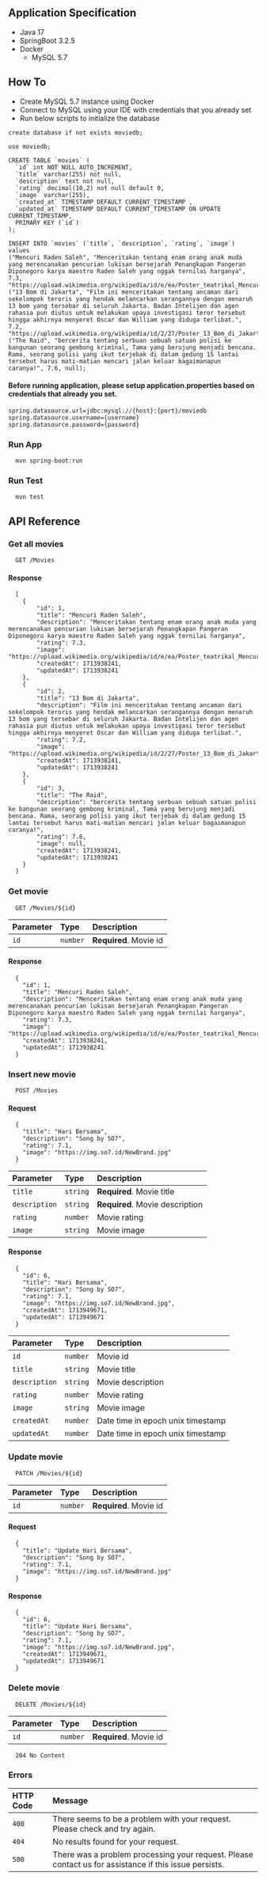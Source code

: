 
## Application Specification
* Java 17
* SpringBoot 3.2.5
* Docker
    * MySQL 5.7

## How To

* Create MySQL 5.7 instance using Docker
* Connect to MySQL using your IDE with credentials that you already set
* Run below scripts to initialize the database

```
create database if not exists moviedb;

use moviedb;

CREATE TABLE `movies` (
  `id` int NOT NULL AUTO_INCREMENT,
  `title` varchar(255) not null,
  `description` text not null,
  `rating` decimal(10,2) not null default 0,
  `image` varchar(255),
  `created_at` TIMESTAMP DEFAULT CURRENT_TIMESTAMP ,
  `updated_at` TIMESTAMP DEFAULT CURRENT_TIMESTAMP ON UPDATE CURRENT_TIMESTAMP,
  PRIMARY KEY (`id`)
);

INSERT INTO `movies` (`title`, `description`, `rating`, `image`)
values
("Mencuri Raden Saleh", "Menceritakan tentang enam orang anak muda yang merencanakan pencurian lukisan bersejarah Penangkapan Pangeran Diponegoro karya maestro Raden Saleh yang nggak ternilai harganya", 7.3, "https://upload.wikimedia.org/wikipedia/id/e/ea/Poster_teatrikal_Mencuri_Raden_Saleh.jpg"),
("13 Bom di Jakarta", "Film ini menceritakan tentang ancaman dari sekelompok teroris yang hendak melancarkan serangannya dengan menaruh 13 bom yang tersebar di seluruh Jakarta. Badan Intelijen dan agen rahasia pun diutus untuk melakukan upaya investigasi teror tersebut hingga akhirnya menyeret Oscar dan William yang diduga terlibat.", 7.2, "https://upload.wikimedia.org/wikipedia/id/2/27/Poster_13_Bom_di_Jakarta.jpg"),
("The Raid", "bercerita tentang serbuan sebuah satuan polisi ke bangunan seorang gembong kriminal, Tama yang berujung menjadi bencana. Rama, seorang polisi yang ikut terjebak di dalam gedung 15 lantai tersebut harus mati-matian mencari jalan keluar bagaimanapun caranya!", 7.6, null);
```

#### Before running application, please setup application.properties based on credentials that already you set.

```
spring.datasource.url=jdbc:mysql://{host}:{port}/moviedb
spring.datasource.username={username}
spring.datasource.password={password}
```

### Run App

```
  mvn spring-boot:run
```

### Run Test

```
  mvn test
```

## API Reference

### Get all movies

```http
  GET /Movies
```

#### Response

```
  [
    {
        "id": 1,
        "title": "Mencuri Raden Saleh",
        "description": "Menceritakan tentang enam orang anak muda yang merencanakan pencurian lukisan bersejarah Penangkapan Pangeran Diponegoro karya maestro Raden Saleh yang nggak ternilai harganya",
        "rating": 7.3,
        "image": "https://upload.wikimedia.org/wikipedia/id/e/ea/Poster_teatrikal_Mencuri_Raden_Saleh.jpg",
        "createdAt": 1713938241,
        "updatedAt": 1713938241
    },
    {
        "id": 2,
        "title": "13 Bom di Jakarta",
        "description": "Film ini menceritakan tentang ancaman dari sekelompok teroris yang hendak melancarkan serangannya dengan menaruh 13 bom yang tersebar di seluruh Jakarta. Badan Intelijen dan agen rahasia pun diutus untuk melakukan upaya investigasi teror tersebut hingga akhirnya menyeret Oscar dan William yang diduga terlibat.",
        "rating": 7.2,
        "image": "https://upload.wikimedia.org/wikipedia/id/2/27/Poster_13_Bom_di_Jakarta.jpg",
        "createdAt": 1713938241,
        "updatedAt": 1713938241
    },
    {
        "id": 3,
        "title": "The Raid",
        "description": "bercerita tentang serbuan sebuah satuan polisi ke bangunan seorang gembong kriminal, Tama yang berujung menjadi bencana. Rama, seorang polisi yang ikut terjebak di dalam gedung 15 lantai tersebut harus mati-matian mencari jalan keluar bagaimanapun caranya!",
        "rating": 7.6,
        "image": null,
        "createdAt": 1713938241,
        "updatedAt": 1713938241
    }
  ]
```

### Get movie

```http
  GET /Movies/${id}
```

| Parameter | Type     | Description                       |
| :-------- | :------- | :-------------------------------- |
| `id`      | `number` | **Required**. Movie id |

#### Response

```
  {
    "id": 1,
    "title": "Mencuri Raden Saleh",
    "description": "Menceritakan tentang enam orang anak muda yang merencanakan pencurian lukisan bersejarah Penangkapan Pangeran Diponegoro karya maestro Raden Saleh yang nggak ternilai harganya",
    "rating": 7.3,
    "image": "https://upload.wikimedia.org/wikipedia/id/e/ea/Poster_teatrikal_Mencuri_Raden_Saleh.jpg",
    "createdAt": 1713938241,
    "updatedAt": 1713938241
  }
```

### Insert new movie

```http
  POST /Movies
```

#### Request

```
  {
    "title": "Hari Bersama",
    "description": "Song by SO7",
    "rating": 7.1,
    "image": "https://img.so7.id/NewBrand.jpg"
  }
```

| Parameter | Type     | Description                       |
| :-------- | :------- | :-------------------------------- |
| `title`      | `string` | **Required**. Movie title |
| `description`      | `string` | **Required**. Movie description |
| `rating`      | `number` | Movie rating |
| `image`      | `string` | Movie image |

#### Response

```
  {
    "id": 6,
    "title": "Hari Bersama",
    "description": "Song by SO7",
    "rating": 7.1,
    "image": "https://img.so7.id/NewBrand.jpg",
    "createdAt": 1713949671,
    "updatedAt": 1713949671
  }
```

| Parameter | Type     | Description                       |
| :-------- | :------- | :-------------------------------- |
| `id`      | `number` | Movie id |
| `title`      | `string` | Movie title |
| `description`      | `string` | Movie description |
| `rating`      | `number` | Movie rating |
| `image`      | `string` | Movie image |
| `createdAt`      | `number` | Date time in epoch unix timestamp |
| `updatedAt`      | `number` | Date time in epoch unix timestamp |

### Update movie

```http
  PATCH /Movies/${id}
```

| Parameter | Type     | Description                       |
| :-------- | :------- | :-------------------------------- |
| `id`      | `number` | **Required**. Movie id |

#### Request

```
  {
    "title": "Update Hari Bersama",
    "description": "Song by SO7",
    "rating": 7.1,
    "image": "https://img.so7.id/NewBrand.jpg"
  }
```

#### Response

```
  {
    "id": 6,
    "title": "Update Hari Bersama",
    "description": "Song by SO7",
    "rating": 7.1,
    "image": "https://img.so7.id/NewBrand.jpg",
    "createdAt": 1713949671,
    "updatedAt": 1713949671
  }
```

### Delete movie

```http
  DELETE /Movies/${id}
```

| Parameter | Type     | Description                       |
| :-------- | :------- | :-------------------------------- |
| `id`      | `number` | **Required**. Movie id |

```http
  204 No Content
```

### Errors

| HTTP Code | Message                       |
| :-------- | :-------------------------------- |
| `400`      | There seems to be a problem with your request. Please check and try again. |
| `404`      | No results found for your request. |
| `500`      | There was a problem processing your request. Please contact us for assistance if this issue persists. |